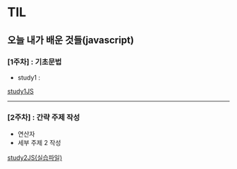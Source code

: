 # TIL
오늘 내가 배운 것들(javascript)   
---------------------------------------
### [1주차] : 기초문법
- study1 : 

[study1JS](StudyJS1.html)

---------------------------------------
### [2주차] : 간략 주제 작성
- 연산자
- 세부 주제 2 작성

[study2JS(실습파일)](StudyJS2.html)

